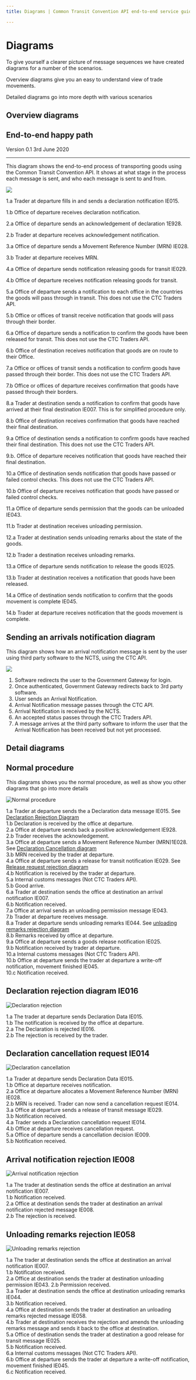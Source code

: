 ```yaml
---
title: Diagrams | Common Transit Convention API end-to-end service guide

---
```



# Diagrams


To give yourself a clearer picture of message sequences we have created diagrams for a number of the scenarios.

Overview diagrams give you an easy to understand view of trade movements.

Detailed diagrams go into more depth with various scenarios



## Overview diagrams

## End-to-end happy path

Version 0.1 3rd June 2020
***


This diagram shows the end-to-end process of transporting goods using the Common Transit Convention API. It shows at what stage in the process each message is sent, and who each message is sent to and from.

<img src="./end-to-end-happy-path.svg"/>

1.a Trader at departure fills in and sends a declaration notification IE015.

1.b Office of departure receives declaration notification.

2.a Office of departure sends an acknowledgement of declaration 1E928.   

2.b Trader at departure receives acknowledgement notification.

3.a Office of departure sends a Movement Reference Number (MRN) IE028.   

3.b Trader at departure receives MRN.

4.a Office of departure sends notification releasing goods for transit IE029.

4.b Office of departure receives notification releasing goods for transit.    

5.a Office of departure sends a notification to each office in the countries the goods will pass through in transit. This does not use the CTC Traders API.  

5.b Office or offices of transit receive notification that goods will pass through their border.   

6.a Office of departure sends a notification to confirm the goods have been released for transit. This does not use the CTC Traders API.   

6.b Office of destination receives notification that goods are on route to their Office.    

7.a Office or offices of transit sends a notification to confirm goods have passed through their border. This does not use the CTC Traders API.   

7.b Office or offices of departure receives confirmation that goods have passed through their borders.    

8.a Trader at destination sends a notification to confirm that goods have arrived at their final destination IE007. This is for simplified procedure only.    

8.b Office of destination receives confirmation that goods have reached their final destination.    

9.a Office of destination sends a notification to confirm goods have reached their final destination. This does not use the CTC Traders API.    

9.b. Office of departure receives notification that goods have reached their final destination.     

10.a Office of destination sends notification that goods have passed or failed control checks. This does not use the CTC Traders API.   

10.b Office of departure receives notification that goods have passed or failed control checks.     

11.a Office of departure sends permission that the goods can be unloaded IE043.   

11.b Trader at destination receives unloading permission.   

12.a Trader at destination sends unloading remarks about the state of the goods.    

12.b Trader a destination receives unloading remarks.   

13.a Office of departure sends notification to release the goods IE025.     

13.b Trader at destination receives a notification that goods have been released.   

14.a Office of destination sends notification to confirm that the goods movement is complete IE045.    

14.b Trader at departure receives notification that the goods movement is complete.  


## Sending an arrivals notification diagram

This diagram shows how an arrival notification message is sent by the user using third party software to the NCTS, using the CTC API.

<img src="./sending-an-arrival-notification.svg"/>

1. Software redirects the user to the Government Gateway for login.   
2. Once authenticated, Government Gateway redirects back to 3rd party software.
3. User sends an Arrival Notification.
4. Arrival Notification message passes through the CTC API.
5. Arrival Notification is received by the NCTS.
6. An accepted status passes through the CTC Traders API.
7. A message arrives at the third party software to inform the user that the Arrival Notification has been received but not yet processed.

## Detail diagrams

## Normal procedure

This diagrams shows you the normal procedure, as well as show you other diagrams that go into more details

![Normal procedure](normal-procedure.svg)

1.a Trader at departure sends the a Declaration data message IE015. See [Declaration Rejection Diagram](diagrams.html#declaration-rejection-diagram-ie016)    
1.b Declaration is received by the office at departure.   
2.a Office at departure sends back a positive acknowledgement IE928.    
2.b Trader receives the acknowledgement.    
3.a Office at departure sends a Movement Reference Number (MRN)1E028. See [Declaration Cancellation diagram](diagrams.html#declaration-cancellation-request-ie014)    
3.b MRN received by the trader at departure.    
4.a Office at departure sends a release for transit notification IE029. See [Release request rejection diagram](notdoneyet.com)   
4.b Notification is received by the trader at departure.    
5.a Internal customs messages (Not CTC Traders API).    
5.b Good arrive.    
6.a Trader at destination sends the office at destination an arrival notification IE007.       
6.b Notification received.  
7.a Office at arrival sends an unloading permission message IE043.    
7.b Trader at departure receives message.   
8.a Trader at departure sends unloading remarks IE044. See [unloading remarks rejection diagram](notdoneyet.com)    
8.b Remarks received by office at departure.    
9.a Office at departure sends a goods release notification IE025.   
9.b Notification received by trader at departure.   
10.a Internal customs messages (Not CTC Traders API).   
10.b Office at departure sends the trader at departure a write-off notification, movement finished IE045.   
10.c Notification received.   


## Declaration rejection diagram IE016


![Declaration rejection](declaration-rejection.svg)

1.a The trader at departure sends Declaration Data IE015.   
1.b The notification is received by the office at departure.    
2.a The Declaration is rejected IE016.    
2.b The rejection is received by the trader.  

## Declaration cancellation request IE014

![Declaration cancellation](declaration-cancellation-request.svg)

1.a Trader at departure sends Declaration Data IE015.   
1.b Office at departure receives notification.    
2.a Office at departure allocates a Movement Reference Number (MRN) IE028.    
2.b MRN is received. Trader can now send a cancellation request IE014.    
3.a Office at departure sends a release of transit message IE029.   
3.b Notification received.    
4.a Trader sends a Declaration cancellation request IE014.    
4.b Office at departure receives cancellation request.    
5.a Office of departure sends a cancellation decision IE009.    
5.b Notification received.

## Arrival notification rejection IE008

![Arrival notification rejection](arrival-notification-rejection.svg)

1.a The trader at destination sends the office at destination an arrival notification IE007.    
1.b Notification received.    
2.a Office at destination sends the trader at destination an arrival notification rejected message IE008.   
2.b The rejection is received.    

## Unloading remarks rejection IE058

![Unloading remarks rejection](unloading-remarks-rejection.svg)

1.a The trader at destination sends the office at destination an arrival notification IE007.    
1.b Notification received.     
2.a Office at destination sends the trader at destination unloading permission IE043.
2.b Permission received.    
3.a Trader at destination sends the office at destination unloading remarks IE044.   
3.b Notification received.    
4.a Office at destination sends the trader at destination an unloading remarks rejected message IE058.    
4.b Trader at destination receives the rejection and amends the unloading remarks message and sends it back to the office at destination.   
5.a Office of destination sends the trader at destination a good release for transit message IE025.   
5.b Notification received.    
6.a Internal customs messages (Not CTC Traders API).    
6.b Office at departure sends the trader at departure a write-off notification, movement finished IE045.       
6.c Notification received.  
